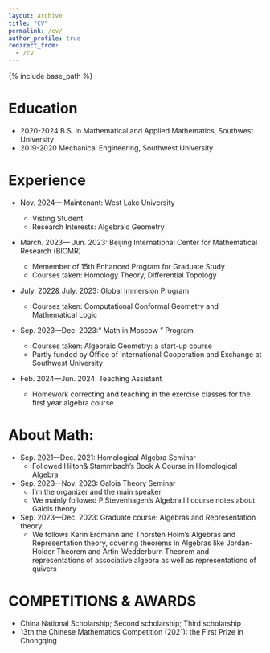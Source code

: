 ```yaml
---
layout: archive
title: "CV"
permalink: /cv/
author_profile: true
redirect_from:
  - /cv
---
```


{% include base_path %}

Education
======
* 2020-2024 B.S. in Mathematical and Applied Mathematics, Southwest University 
* 2019-2020 Mechanical Engineering, Southwest University 

Experience
======
* Nov. 2024— Maintenant: West Lake University
  * Visting Student
  * Research Interests: Algebraic Geometry
  
* March. 2023— Jun. 2023: Beijing International Center for Mathematical Research (BICMR)
  * Memember of 15th Enhanced Program for Graduate Study
  * Courses taken: Homology Theory, Differential Topology

* July. 2022& July. 2023: Global Immersion Program
  * Courses taken: Computational Conformal Geometry and Mathematical Logic

* Sep. 2023—Dec. 2023:“ Math in Moscow ” Program
  * Courses taken: Algebraic Geometry: a start-up course
  * Partly funded by Office of International Cooperation and Exchange at Southwest University
 
* Feb. 2024—Jun. 2024: Teaching Assistant
  * Homework correcting and teaching in the exercise classes for the first year algebra course
  
About Math:
======
* Sep. 2021—Dec. 2021: Homological Algebra Seminar
  * Followed Hilton& Stammbach’s Book A Course in Homological Algebra
* Sep. 2023—Nov. 2023: Galois Theory Seminar
  * I’m the organizer and the main speaker
  * We mainly followed P.Stevenhagen’s Algebra III course notes about Galois theory
* Sep. 2023—Dec. 2023: Graduate course: Algebras and Representation theory:
  * We follows Karin Erdmann and Thorsten Holm’s Algebras and Representation theory, covering theorems in Algebras like Jordan-Holder Theorem and Artin-Wedderburn Theorem and representations of associative algebra as well as representations of quivers
 

COMPETITIONS & AWARDS
======
* China National Scholarship; Second scholarship; Third scholarship
* 13th the Chinese Mathematics Competition (2021): the First Prize in Chongqing

